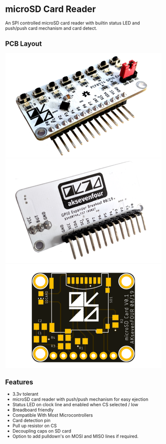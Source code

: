 # microSD Card Reader
An SPI controlled microSD card reader with builtin status LED and push/push card mechanism and card detect.
## PCB Layout
![GPIO Expander Board Image](https://github.com/AdamKeher/microSD-Reader/blob/master/files/microSDReader_Front.png)
![GPIO Expander Board Image](https://github.com/AdamKeher/microSD-Reader/blob/master/files/microSDReader_Back.png)
![GPIO Expander Board Image](https://github.com/AdamKeher/microSD-Reader/blob/master/files/board.png)
## Features
* 3.3v tolerant
* microSD card reader with push/push mechanism for easy ejection
* Status LED on clock line and enabled when CS selected / low
* Breadboard friendly
* Compatible With Most Microcontrollers
* Card detection pin
* Pull up resistor on CS
* Decoupling caps on SD card
* Option to add pulldown's on MOSI and MISO lines if required.
